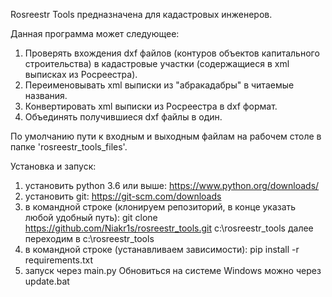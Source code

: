Rosreestr Tools предназначена для кадастровых инженеров.

Данная программа может следующее:
1) Проверять вхождения dxf файлов (контуров объектов капитального строительства) в кадастровые участки (содержащиеся в xml выписках из Росреестра).
2) Переименовывать xml выписки из "абракадабры" в читаемые названия.
3) Конвертировать xml выписки из Росреестра в dxf формат.
4) Объединять получившиеся dxf файлы в один.

По умолчанию пути к входным и выходным файлам на рабочем столе в папке 'rosreestr_tools_files'.

Установка и запуск:
1) установить python 3.6 или выше: https://www.python.org/downloads/
2) установить git: https://git-scm.com/downloads
3) в командной строке (клонируем репозиторий, в конце указать любой удобный путь): git clone https://github.com/Niakr1s/rosreestr_tools.git c:\rosreestr_tools
далее переходим в c:\rosreestr_tools
4) в командной строке (устанавливаем зависимости): pip install -r requirements.txt
5) запуск через main.py
Обновиться на системе Windows можно через update.bat
